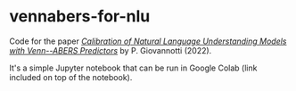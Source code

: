 # vennabers-for-nlu
Code for the paper [*Calibration of Natural Language Understanding Models with Venn--ABERS Predictors*](https://arxiv.org/abs/2205.10586) by P. Giovannotti (2022).

It's a simple Jupyter notebook that can be run in Google Colab (link included on top of the notebook).
